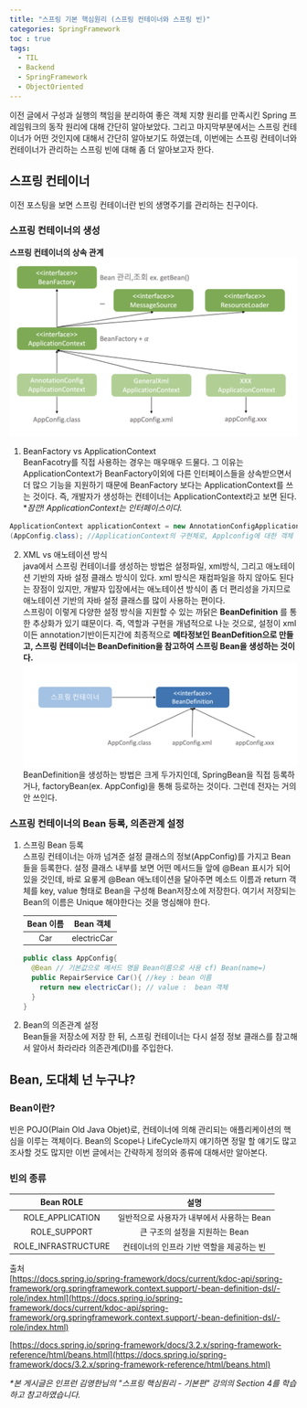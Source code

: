 ```yaml
---
title: "스프링 기본 핵심원리 (스프링 컨테이너와 스프링 빈)"
categories: SpringFramework
toc : true
tags:
  - TIL
  - Backend
  - SpringFramework
  - ObjectOriented
---
```


이전 글에서 구성과 실행의 책임을 분리하여 좋은 객체 지향 원리를 만족시킨 Spring 프레임워크의 동작 원리에 대해 간단히 알아보았다. 그리고 마지막부분에서는 스프링 컨테이너가 어떤 것인지에 대해서 간단히 알아보기도 하였는데, 이번에는 스프링 컨테이너와 컨테이너가 관리하는 스프링 빈에 대해 좀 더 알아보고자 한다.
     
## 스프링 컨테이너
이전 포스팅을 보면 스프링 컨테이너란 빈의 생명주기를 관리하는 친구이다. 
### 스프링 컨테이너의 생성
    
__스프링 컨테이너의 상속 관계__
![/assets/Spring/spring-basic-4.png](/assets/Spring/spring-basic-4.png)       
     
1. BeanFactory vs ApplicationContext      
BeanFacotry를 직접 사용하는 경우는 매우매우 드물다. 그 이유는 ApplicationContext가 BeanFactory이외에 다른 인터페이스들을 상속받으면서 더 많으 기능을 지원하기 때문에 BeanFactory 보다는 ApplicationContext를 쓰는 것이다. 즉, 개발자가 생성하는 컨테이너는 ApplicationContext라고 보면 된다.  
\*_잠깐! ApplicationContext는 인터페이스이다._    
```java
ApplicationContext applicationContext = new AnnotationConfigApplicationContext
(AppConfig.class); //ApplicationContext의 구현체로, Applconfig에 대한 객체 생성이 이루어진다.
```

2. XML vs 애노테이션 방식     
java에서 스프링 컨테이너를 생성하는 방법은 설정파일, xml방식, 그리고 애노테이션 기반의 자바 설정 클래스 방식이 있다. xml 방식은 재컴파일을 하지 않아도 된다는 장점이 있지만, 개발자 입장에서는 애노테이션 방식이 좀 더 편리성을 가지므로 애노테이션 기반의 자바 설정 클래스를 많이 사용하는 편이다.    
스프링이 이렇게 다양한 설정 방식을 지원할 수 있는 까닭은 __BeanDefinition__ 를 통한 추상화가 있기 떄문이다. 즉, 역할과 구현을 개념적으로 나눈 것으로, 설정이 xml이든 annotation기반이든지간에 최종적으로 __메타정보인 BeanDefition으로 만들고, 스프링 컨테이너는 BeanDefinition을 참고하여 스프링 Bean을 생성하는 것이다.__
![/assets/Spring/spring-basic-5.png](/assets/Spring/spring-basic-5.png)    
BeanDefinition을 생성하는 방법은 크게 두가지인데, SpringBean을 직접 등록하거나, factoryBean(ex. AppConfig)을 통해 등로하는 것이다. 그런데 전자는 거의 안 쓰인다.


### 스프링 컨테이너의 Bean 등록, 의존관계 설정
1. 스프링 Bean 등록    
스프링 컨테이너는 아까 넘겨준 설정 클래스의 정보(AppConfig)를 가지고 Bean들을 등록한다. 설정 클래스 내부를 보면 어떤 메서드들 앞에 @Bean 표시가 되어 있을 것인데, 바로 요롷게 @Bean 애노테이션을 달아주면 메소드 이름과 return 객체를 key, value 형태로 Bean을 구성해 Bean저장소에 저장한다. 여기서 저장되는 Bean의 이름은 Unique 해야한다는 것을 명심해야 한다.   

    |Bean 이름|Bean 객체|   
    |:----:|:----:|   
    |Car|electricCar|    
    ```java
    public class AppConfig{
      @Bean // 기본값으로 메서드 명을 Bean이름으로 사용 cf) Bean(name=)
      public RepairService Car(){ //key : bean 이름
        return new electricCar(); // value :  bean 객체
      }
    }
    ```
2. Bean의 의존관계 설정      
Bean들을 저장소에 저장 한 뒤, 스프링 컨테이너는 다시 설정 정보 클래스를 참고해서 알아서 촤라라라 의존관계(DI)를 주입한다.


## Bean, 도대체 넌 누구냐?
### Bean이란?
빈은 POJO(Plain Old Java Objet)로, 컨테이너에 의해 관리되는 애플리케이션의 핵심을 이루는 객체이다. Bean의 Scope나 LifeCycle까지 얘기하면 정말 할 얘기도 많고 조사할 것도 많지만 이번 글에서는 간략하게 정의와 종류에 대해서만 알아본다.
### 빈의 종류
|Bean ROLE|설명|   
|:----:|:----:|   
|ROLE_APPLICATION| 일반적으로 사용자가 내부에서 사용하는 Bean|   
|ROLE_SUPPORT| 큰 구조의 설정을 지원하는 Bean |   
|ROLE_INFRASTRUCTURE| 컨테이너의 인프라 기반 역할을 제공하는 빈|    

출처     
[https://docs.spring.io/spring-framework/docs/current/kdoc-api/spring-framework/org.springframework.context.support/-bean-definition-dsl/-role/index.html](https://docs.spring.io/spring-framework/docs/current/kdoc-api/spring-framework/org.springframework.context.support/-bean-definition-dsl/-role/index.html)     
     
[https://docs.spring.io/spring-framework/docs/3.2.x/spring-framework-reference/html/beans.html](https://docs.spring.io/spring-framework/docs/3.2.x/spring-framework-reference/html/beans.html)


*\*본 게시글은 인프런 김영한님의 "스프링 핵심원리 - 기본편" 강의의 Section 4를 학습하고 참고하였습니다.*